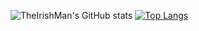 
![TheIrishMan's GitHub stats](https://github-readme-stats.vercel.app/api?username=TheIrishMan05&show_icons=true&theme=radical)
[![Top Langs](https://github-readme-stats.vercel.app/api/top-langs/?username=TheIrishMan05&layout=compact)](https://github.com/anuraghazra/github-readme-stats)
